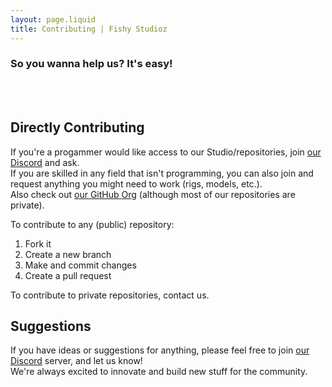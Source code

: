 ```yaml
---
layout: page.liquid
title: Contributing | Fishy Studioz
---
```


### So you wanna help us? It's easy!

<br><br>
## Directly Contributing
If you're a progammer would like access to our Studio/repositories, join [our Discord](https://discord.gg/PgbKw8tjkf) and ask.<br>
If you are skilled in any field that isn't programming, you can also join and request anything you might need to work (rigs, models, etc.).<br>
Also check out [our GitHub Org](https://github.com/fishy-studioz) (although most of our repositories are private).

To contribute to any (public) repository:
1. Fork it
2. Create a new branch
3. Make and commit changes
4. Create a pull request

To contribute to private repositories, contact us.

## Suggestions
If you have ideas or suggestions for anything, please feel free to join [our Discord](https://discord.gg/PgbKw8tjkf) server, and let us know!<br>
We're always excited to innovate and build new stuff for the community.
